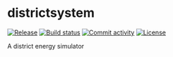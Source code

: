 # districtsystem

[![Release](https://img.shields.io/github/v/release/samuelduchesne/districtsystem)](https://img.shields.io/github/v/release/samuelduchesne/districtsystem)
[![Build status](https://img.shields.io/github/actions/workflow/status/samuelduchesne/districtsystem/main.yml?branch=main)](https://github.com/samuelduchesne/districtsystem/actions/workflows/main.yml?query=branch%3Amain)
[![Commit activity](https://img.shields.io/github/commit-activity/m/samuelduchesne/districtsystem)](https://img.shields.io/github/commit-activity/m/samuelduchesne/districtsystem)
[![License](https://img.shields.io/github/license/samuelduchesne/districtsystem)](https://img.shields.io/github/license/samuelduchesne/districtsystem)

A district energy simulator
